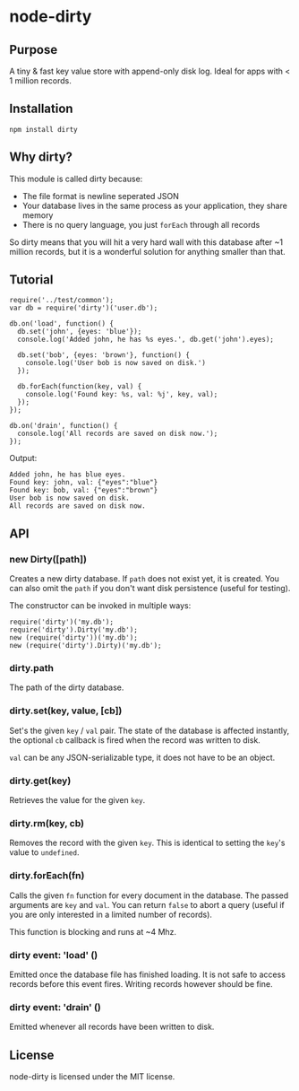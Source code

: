 # node-dirty

## Purpose

A tiny & fast key value store with append-only disk log. Ideal for apps with < 1 million records.

## Installation

    npm install dirty

## Why dirty?

This module is called dirty because:

* The file format is newline seperated JSON
* Your database lives in the same process as your application, they share memory
* There is no query language, you just `forEach` through all records

So dirty means that you will hit a very hard wall with this database after ~1 million records,
but it is a wonderful solution for anything smaller than that.

## Tutorial

    require('../test/common');
    var db = require('dirty')('user.db');

    db.on('load', function() {
      db.set('john', {eyes: 'blue'});
      console.log('Added john, he has %s eyes.', db.get('john').eyes);

      db.set('bob', {eyes: 'brown'}, function() {
        console.log('User bob is now saved on disk.')
      });

      db.forEach(function(key, val) {
        console.log('Found key: %s, val: %j', key, val);
      });
    });

    db.on('drain', function() {
      console.log('All records are saved on disk now.');
    });

Output:

    Added john, he has blue eyes.
    Found key: john, val: {"eyes":"blue"}
    Found key: bob, val: {"eyes":"brown"}
    User bob is now saved on disk.
    All records are saved on disk now.

## API

### new Dirty([path])

Creates a new dirty database. If `path` does not exist yet, it is created. You
can also omit the `path` if you don't want disk persistence (useful for testing).

The constructor can be invoked in multiple ways:

    require('dirty')('my.db');
    require('dirty').Dirty('my.db');
    new (require('dirty'))('my.db');
    new (require('dirty').Dirty)('my.db');

### dirty.path

The path of the dirty database.

### dirty.set(key, value, [cb])

Set's the given `key` / `val` pair. The state of the database is affected instantly,
the optional `cb` callback is fired when the record was written to disk.

`val` can be any JSON-serializable type, it does not have to be an object.

### dirty.get(key)

Retrieves the value for the given `key`.

### dirty.rm(key, cb)

Removes the record with the given `key`. This is identical to setting the `key`'s value
to `undefined`.

### dirty.forEach(fn)

Calls the given `fn` function for every document in the database. The passed
arguments are `key` and `val`. You can return `false` to abort a query (useful
if you are only interested in a limited number of records).

This function is blocking and runs at ~4 Mhz.

### dirty event: 'load' ()

Emitted once the database file has finished loading. It is not safe to access
records before this event fires. Writing records however should be fine.

### dirty event: 'drain' ()

Emitted whenever all records have been written to disk.

## License

node-dirty is licensed under the MIT license.

